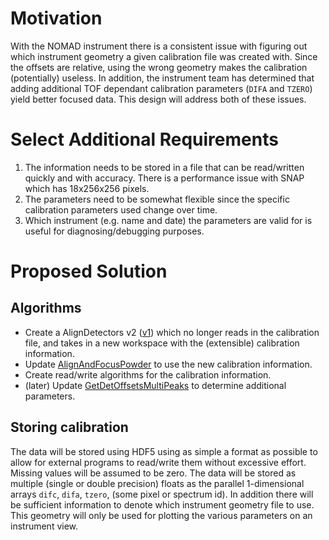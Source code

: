 Motivation
==========
With the NOMAD instrument there is a consistent issue with figuring out which instrument geometry a given calibration file
was created with. Since the offsets are relative, using the wrong geometry makes the calibration (potentially) useless. In
addition, the instrument team has determined that adding additional TOF dependant calibration parameters (`DIFA` and `TZERO`)
yield better focused data. This design will address both of these issues.

Select Additional Requirements
==============================
1. The information needs to be stored in a file that can be read/written quickly and with accuracy. There is a performance issue with SNAP which has 18x256x256 pixels.
2. The parameters need to be somewhat flexible since the specific calibration parameters used change over time.
3. Which instrument (e.g. name and date) the parameters are valid for is useful for diagnosing/debugging purposes.

Proposed Solution
=================

Algorithms
----------
* Create a AlignDetectors v2 ([v1](http://docs.mantidproject.org/nightly/algorithms/AlignDetectors-v1.html)) which no longer reads in the calibration file, and takes in a new workspace with the (extensible) calibration information.
* Update [AlignAndFocusPowder](http://docs.mantidproject.org/nightly/algorithms/AlignAndFocusPowder-v1.html) to use the new calibration information.
* Create read/write algorithms for the calibration information.
* (later) Update [GetDetOffsetsMultiPeaks](http://docs.mantidproject.org/nightly/algorithms/GetDetOffsetsMultiPeaks-v1.html) to determine additional parameters.

Storing calibration
-------------------
The data will be stored using HDF5 using as simple a format as possible to allow for external programs to read/write them without excessive effort. Missing values will be assumed to be zero. The data will be stored as multiple (single or double precision) floats as the parallel 1-dimensional arrays `difc`, `difa`, `tzero`, (some pixel or spectrum id). In addition there will be sufficient information to denote which instrument geometry file to use. This geometry will only be used for plotting the various parameters on an instrument view.
